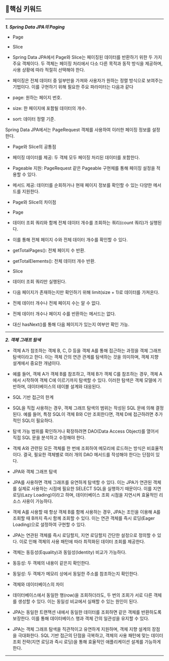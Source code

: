 ## 🎯핵심 키워드

---

***1.  Spring Data JPA의 Paging***

- Page
- Slice

- Spring Data JPA에서 Page와 Slice는 페이징된 데이터를 반환하기 위한 두 가지 주요 객체이다. 두 객체는 페이징 처리에서 다소 다른 목적과 동작 방식을 제공하며, 사용 상황에 따라 적절히 선택해야 한다.

- 페이징은 전체 데이터 중 일부만을 가져와 사용자가 원하는 정렬 방식으로 보여주는 기법이다. 이를 구현하기 위해 필요한 주요 파라미터는 다음과 같다
 - page: 원하는 페이지 번호.
 - size: 한 페이지에 포함될 데이터의 개수.
 - sort: 데이터 정렬 기준.

 Spring Data JPA에서는 PageRequest 객체를 사용하여 이러한 페이징 정보를 설정한다.

- Page와 Slice의 공통점
 - 페이징 데이터를 제공: 두 객체 모두 페이징 처리된 데이터를 포함한다.
 - Pageable 지원: PageRequest 같은 Pageable 구현체를 통해 페이징 설정을 적용할 수 있다.
 - 메서드 제공: 데이터를 순회하거나 현재 페이지 정보를 확인할 수 있는 다양한 메서드를 지원한다.

- Page와 Slice의 차이점
 - Page
  - 데이터 조회 쿼리와 함께 전체 데이터 개수를 조회하는 쿼리(count 쿼리)가 실행된다.
  - 이를 통해 전체 페이지 수와 전체 데이터 개수를 확인할 수 있다.
  - getTotalPages(): 전체 페이지 수 반환.
  - getTotalElements(): 전체 데이터 개수 반환.

 - Slice
  - 데이터 조회 쿼리만 실행된다.
  - 다음 페이지가 존재하는지만 확인하기 위해 limit(size + 1)로 데이터를 가져온다.
  - 전체 데이터 개수나 전체 페이지 수는 알 수 없다.
  - 전체 데이터 개수나 페이지 수를 반환하는 메서드는 없다.
  - 대신 hasNext()를 통해 다음 페이지가 있는지 여부만 확인 가능.


---


***2. 객체 그래프 탐색***

- 객체 A가 참조하는 객체 B, C, D 등을 객체 A를 통해 접근하는 과정을 객체 그래프 탐색이라고 한다. 이는 객체 간의 연관 관계를 탐색하는 것을 의미하며, 객체 지향 설계에서 중요한 개념이다.

- 예를 들어, 객체 A가 객체 B를 참조하고, 객체 B가 객체 C를 참조하는 경우, 객체 A에서 시작하여 객체 C에 이르기까지 탐색할 수 있다. 이러한 탐색은 객체 모델에 기반하며, 데이터베이스의 테이블 설계와 대응된다.

- SQL 기반 접근의 한계
 - SQL을 직접 사용하는 경우, 객체 그래프 탐색의 범위는 작성된 SQL 문에 의해 결정된다. 예를 들어, 특정 SQL이 객체 B와 C만 조회한다면, 객체 D에 접근하려면 추가적인 SQL이 필요하다.
 - 탐색 가능 범위를 확인하거나 확장하려면 DAO(Data Access Object)를 열어서 직접 SQL 문을 분석하고 수정해야 한다.
 - 객체 A와 관련된 모든 객체를 한 번에 조회하여 메모리에 로드하는 방식은 비효율적이다. 결국, 필요한 객체별로 여러 개의 DAO 메서드를 작성해야 한다는 단점이 있다.

- JPA와 객체 그래프 탐색
 - JPA를 사용하면 객체 그래프를 유연하게 탐색할 수 있다. 이는 JPA가 연관된 객체를 실제로 사용하는 시점에 필요한 SELECT SQL을 실행하기 때문이다. 이를 지연 로딩(Lazy Loading)이라고 하며, 데이터베이스 조회 시점을 지연시켜 효율적인 리소스 사용이 가능하다.
 - 객체 A를 사용할 때 항상 객체 B를 함께 사용하는 경우, JPA는 조인을 이용해 A를 조회할 때 B까지 즉시 함께 조회할 수 있다. 이는 연관 객체를 즉시 로딩(Eager Loading)으로 설정하여 구현할 수 있다.
 - JPA는 연관된 객체를 즉시 로딩할지, 지연 로딩할지 간단한 설정으로 정의할 수 있다. 이로 인해 객체의 사용 패턴에 따라 최적화된 데이터 조회를 제공한다.

- 객체는 동등성(Equality)과 동일성(Identity) 비교가 가능하다.
 - 동등성: 두 객체의 내용이 같은지 확인한다.
 - 동일성: 두 객체가 메모리 상에서 동일한 주소를 참조하는지 확인한다.

- 객체와 데이터베이스의 차이
 - 데이터베이스에서 동일한 행(row)을 조회하더라도, 두 번의 조회가 서로 다른 객체를 생성할 수 있다. 이는 동일성 비교에서 실패할 수 있는 원인이 된다.
 - JPA는 동일한 트랜잭션 내에서 동일한 데이터를 조회하면 같은 객체를 반환하도록 보장한다. 이를 통해 데이터베이스 행과 객체 간의 일관성을 유지할 수 있다.

- JPA는 객체 그래프 탐색을 직관적이고 유연하게 지원하며, 객체 지향 설계의 장점을 극대화한다. SQL 기반 접근의 단점을 극복하고, 객체의 사용 패턴에 맞는 데이터 조회 전략(지연 로딩과 즉시 로딩)을 통해 효율적인 애플리케이션 설계를 가능하게 한다.


---
